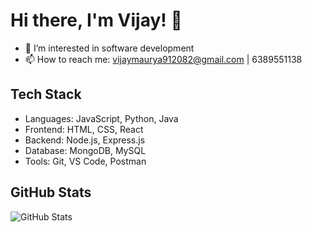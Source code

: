 # Hi there, I'm Vijay! 👋

- 👀 I’m interested in software development
- 📫 How to reach me: vijaymaurya912082@gmail.com | 6389551138

## Tech Stack
- Languages: JavaScript, Python, Java
- Frontend: HTML, CSS, React
- Backend: Node.js, Express.js
- Database: MongoDB, MySQL
- Tools: Git, VS Code, Postman

## GitHub Stats
![GitHub Stats](https://github-readme-stats.vercel.app/api?username=vijay-km&show_icons=true&theme=radical)


